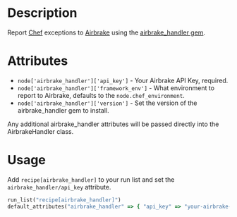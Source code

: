 Description
===========

Report [Chef](http://www.opscode.com/chef) exceptions to [Airbrake](http://airbrake.io) using the [airbrake_handler gem](https://github.com/morgoth/airbrake_handler).

Attributes
==========

* `node['airbrake_handler']['api_key']` - Your Airbrake API Key, required.
* `node['airbrake_handler']['framework_env']` - What environment to report to Airbrake, defaults to the `node.chef_environment`.
* `node['airbrake_handler']['version']` - Set the version of the airbrake_handler gem to install.

Any additional airbrake_handler attributes will be passed directly into the AirbrakeHandler class.

Usage
=====

Add `recipe[airbrake_handler]` to your run list and set the `airbrake_handler/api_key` attribute.

``` ruby
run_list("recipe[airbrake_handler]")
default_attributes("airbrake_handler" => { "api_key" => "your-airbrake-api-key" })
```
